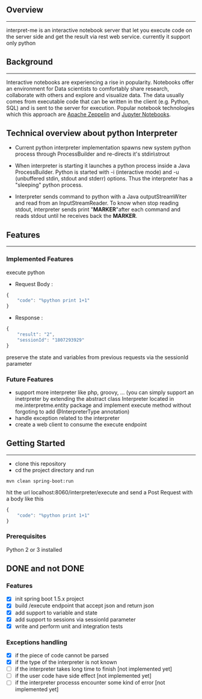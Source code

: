 ## Overview
------------

interpret-me is an interactive notebook server that let you execute code on the server side and get the result via rest web service. currently it support only python

## Background
-----------

Interactive notebooks are experiencing a rise in popularity. Notebooks offer an environment for Data scientists to comfortably share research, collaborate with others and explore and visualize data. The data usually comes from executable code that can be written in the client (e.g. Python, SQL) and is sent to the server for execution. Popular notebook technologies which this approach are [Apache Zeppelin](https://zeppelin.apache.org/) and [Jupyter Notebooks](http://jupyter.org/).



## Technical overview about python Interpreter
- Current python interpreter implementation spawns new system python process through ProcessBuilder and re-directs it's stdin\strout

- When interpreter is starting it launches a python process inside a Java ProcessBuilder. Python is started with -i (interactive mode) and -u (unbuffered stdin, stdout and stderr) options. Thus the interpreter has a "sleeping" python process.

- Interpreter sends command to python with a Java outputStreamWiter and read from an InputStreamReader. To know when stop reading stdout, interpreter sends print "**MARKER**"after each command and reads stdout until he receives back the **MARKER**.

## Features
----------

### Implemented Features
 execute python

- Request Body :
```javascript
{
	"code": "%python print 1+1"
}
```
- Response :
```javascript
{
    "result": "2",
    "sessionId": "1807293929"
}
```
preserve the state and variables from previous requests via the sessionId parameter


### Future Features
- support more interpreter like php, groovy, ... (you can simply support an inetrpreter by extending the abstract class Interpreter located in me.interpretme.entity package and implement execute method without forgoting to add @InterpreterType annotation)
- handle exception related to the interpreter
- create a web client to consume the execute endpoint


## Getting Started
-------------
- clone this repository
- cd the project directory and run
```
mvn clean spring-boot:run
```
hit the url localhost:8060/interpreter/execute and send a Post Request with a body like this

```javascript
{
	"code": "%python print 1+1"
}
```
### Prerequisites

Python 2 or 3 installed

## DONE and not DONE
### Features
- [x] init spring boot 1.5.x project
- [x] build /execute endpoint that accept json and return json
- [x] add support to variable and state
- [x] add support to sessions via sessionId parameter
- [x] write and perform unit and integration tests
### Exceptions handling
- [x] if the piece of code cannot be parsed
- [x] if the type of the interpreter is not known
- [ ] if the interpreter takes long time to finish [not implemented yet]
- [ ] if the user code have side effect [not implemented yet]
- [ ] if the interpreter processs encounter some kind of error [not implemented yet]